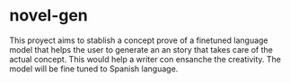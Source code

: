 # novel-gen
This proyect aims to stablish a concept prove of a finetuned language model that helps the user to generate an an story that takes care of the actual concept. This would help a writer con ensanche the creativity. The model will be fine tuned to Spanish language. 
